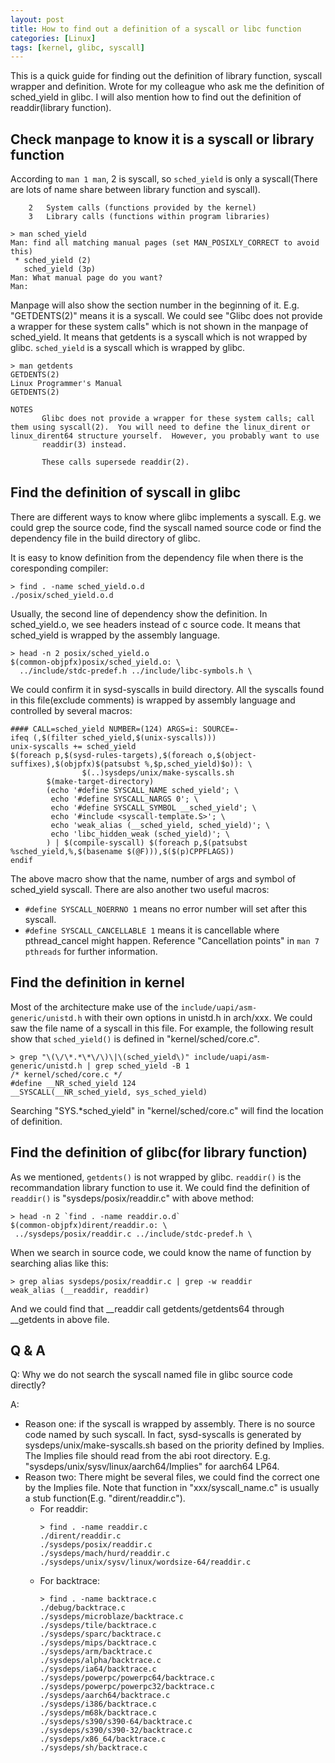 ```yaml
---
layout: post
title: How to find out a definition of a syscall or libc function
categories: [Linux]
tags: [kernel, glibc, syscall]
---
```


This is a quick guide for finding out the definition of library function, syscall wrapper and definition. Wrote for my colleague who ask me the definition of sched_yield in glibc. I will also mention how to find out the definition of readdir(library function).

Check manpage to know it is a syscall or library function
---------------------------------------------------------
According to `man 1 man`, 2 is syscall, so `sched_yield` is only a syscall(There are lots of name share between library function and syscall).
```
    2   System calls (functions provided by the kernel)
    3   Library calls (functions within program libraries)
```

```
> man sched_yield
Man: find all matching manual pages (set MAN_POSIXLY_CORRECT to avoid this)
 * sched_yield (2)
   sched_yield (3p)
Man: What manual page do you want?
Man:
```

Manpage will also show the section number in the beginning of it. E.g. "GETDENTS(2)" means it is a syscall. We could see "Glibc does not provide a wrapper for these system calls" which is not shown in the manpage of sched_yield. It means that getdents is a syscall which is not wrapped by glibc. `sched_yield` is a syscall which is wrapped by glibc.

```
> man getdents
GETDENTS(2)                                                                                Linux Programmer's Manual                                                                               GETDENTS(2)

NOTES
       Glibc does not provide a wrapper for these system calls; call them using syscall(2).  You will need to define the linux_dirent or linux_dirent64 structure yourself.  However, you probably want to use
       readdir(3) instead.

       These calls supersede readdir(2).
```

Find the definition of syscall in  glibc
----------------------------------------
There are different ways to know where glibc implements a syscall. E.g. we could grep the source code, find the syscall named source code or find the dependency file in the build directory of glibc.

It is easy to know definition from the dependency file when there is the coresponding compiler:
```
> find . -name sched_yield.o.d
./posix/sched_yield.o.d
```

Usually, the second line of dependency show the definition. In sched_yield.o, we see headers instead of c source code. It means that sched_yield is wrapped by the assembly language.
```
> head -n 2 posix/sched_yield.o
$(common-objpfx)posix/sched_yield.o: \
  ../include/stdc-predef.h ../include/libc-symbols.h \
```

We could confirm it in sysd-syscalls in build directory. All the syscalls found in this file(exclude comments) is wrapped by assembly language and controlled by several macros:
```
#### CALL=sched_yield NUMBER=(124) ARGS=i: SOURCE=-
ifeq (,$(filter sched_yield,$(unix-syscalls)))
unix-syscalls += sched_yield
$(foreach p,$(sysd-rules-targets),$(foreach o,$(object-suffixes),$(objpfx)$(patsubst %,$p,sched_yield)$o)): \
                $(..)sysdeps/unix/make-syscalls.sh
        $(make-target-directory)
        (echo '#define SYSCALL_NAME sched_yield'; \
         echo '#define SYSCALL_NARGS 0'; \
         echo '#define SYSCALL_SYMBOL __sched_yield'; \
         echo '#include <syscall-template.S>'; \
         echo 'weak_alias (__sched_yield, sched_yield)'; \
         echo 'libc_hidden_weak (sched_yield)'; \
        ) | $(compile-syscall) $(foreach p,$(patsubst %sched_yield,%,$(basename $(@F))),$($(p)CPPFLAGS))
endif
```

The above macro show that the name, number of args and symbol of sched_yield syscall. There are also another two useful macros:
*   `#define SYSCALL_NOERRNO 1` means no error number will set after this syscall.
*   `#define SYSCALL_CANCELLABLE 1` means it is cancellable where pthread_cancel might happen. Reference "Cancellation points" in `man 7 pthreads` for further information.

Find the definition in kernel
-----------------------------
Most of the architecture make use of the `include/uapi/asm-generic/unistd.h` with their own options in unistd.h in arch/xxx. We could saw the file name of a syscall in this file. For example, the following result show that `sched_yield()` is defined in "kernel/sched/core.c".
```
> grep "\(\/\*.*\*\/\)\|\(sched_yield\)" include/uapi/asm-generic/unistd.h | grep sched_yield -B 1
/* kernel/sched/core.c */
#define __NR_sched_yield 124
__SYSCALL(__NR_sched_yield, sys_sched_yield)
```

Searching "SYS.*sched_yield" in "kernel/sched/core.c" will find the location of definition.

Find the definition of glibc(for library function)
--------------------------------------------------
As we mentioned, `getdents()` is not wrapped by glibc. `readdir()` is the recommandation library function to use it. We could find the definition of `readdir()` is "sysdeps/posix/readdir.c" with above method:
```
> head -n 2 `find . -name readdir.o.d`
$(common-objpfx)dirent/readdir.o: \
 ../sysdeps/posix/readdir.c ../include/stdc-predef.h \
```

When we search in source code, we could know the name of function by searching alias like this:
```
> grep alias sysdeps/posix/readdir.c | grep -w readdir
weak_alias (__readdir, readdir)
```

And we could find that __readdir call getdents/getdents64 through __getdents in above file.

Q & A
-----
Q:  Why we do not search the syscall named file in glibc source code directly?

A:
*   Reason one: if the syscall is wrapped by assembly. There is no source code named by such syscall. In fact, sysd-syscalls is generated by sysdeps/unix/make-syscalls.sh based on the priority defined by Implies. The Implies file should read from the abi root directory. E.g. "sysdeps/unix/sysv/linux/aarch64/Implies" for aarch64 LP64.
*   Reason two: There might be several files, we could find the correct one by the Implies file. Note that function in "xxx/syscall_name.c" is usually a stub function(E.g. "dirent/readdir.c").
    *   For readdir:
        ```
        > find . -name readdir.c
        ./dirent/readdir.c
        ./sysdeps/posix/readdir.c
        ./sysdeps/mach/hurd/readdir.c
        ./sysdeps/unix/sysv/linux/wordsize-64/readdir.c
        ```
    *   For backtrace:
        ```
        > find . -name backtrace.c
        ./debug/backtrace.c
        ./sysdeps/microblaze/backtrace.c
        ./sysdeps/tile/backtrace.c
        ./sysdeps/sparc/backtrace.c
        ./sysdeps/mips/backtrace.c
        ./sysdeps/arm/backtrace.c
        ./sysdeps/alpha/backtrace.c
        ./sysdeps/ia64/backtrace.c
        ./sysdeps/powerpc/powerpc64/backtrace.c
        ./sysdeps/powerpc/powerpc32/backtrace.c
        ./sysdeps/aarch64/backtrace.c
        ./sysdeps/i386/backtrace.c
        ./sysdeps/m68k/backtrace.c
        ./sysdeps/s390/s390-64/backtrace.c
        ./sysdeps/s390/s390-32/backtrace.c
        ./sysdeps/x86_64/backtrace.c
        ./sysdeps/sh/backtrace.c
        ```


